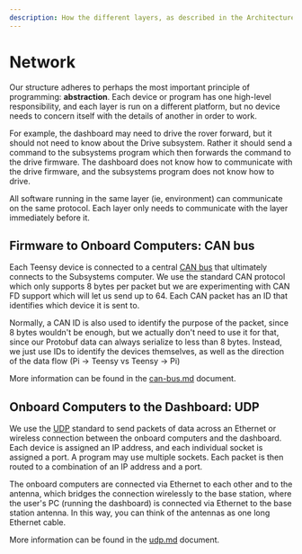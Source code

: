 ```yaml
---
description: How the different layers, as described in the Architecture section, interact
---
```


# Network

Our structure adheres to perhaps the most important principle of programming: **abstraction**. Each device or program has one high-level responsibility, and each layer is run on a different platform, but no device needs to concern itself with the details of another in order to work.&#x20;

For example, the dashboard may need to drive the rover forward, but it should not need to know about the Drive subsystem. Rather it should send a command to the subsystems program which then forwards the command to the drive firmware. The dashboard does not know how to communicate with the drive firmware, and the subsystems program does not know how to drive.&#x20;

All software running in the same layer (ie, environment) can communicate on the same protocol. Each layer only needs to communicate with the layer immediately before it.&#x20;

## Firmware to Onboard Computers: CAN bus

Each Teensy device is connected to a central [CAN bus](https://en.wikipedia.org/wiki/CAN\_bus) that ultimately connects to the Subsystems computer. We use the standard CAN protocol which only supports 8 bytes per packet but we are experimenting with CAN FD support which will let us send up to 64. Each CAN packet has an ID that identifies which device it is sent to.&#x20;

Normally, a CAN ID is also used to identify the purpose of the packet, since 8 bytes wouldn't be enough, but we actually don't need to use it for that, since our Protobuf data can always serialize to less than 8 bytes. Instead, we just use IDs to identify the devices themselves, as well as the direction of the data flow (Pi -> Teensy vs Teensy -> Pi)

More information can be found in the [can-bus.md](../network-details/can-bus.md "mention") document.

## Onboard Computers to the Dashboard: UDP

We use the [UDP](https://en.wikipedia.org/wiki/User\_Datagram\_Protocol) standard to send packets of data across an Ethernet or wireless connection between the onboard computers and the dashboard. Each device is assigned an IP address, and each individual socket is assigned a port. A program may use multiple sockets. Each packet is then routed to a combination of an IP address and a port.&#x20;

The onboard computers are connected via Ethernet to each other and to the antenna, which bridges the connection wirelessly to the base station, where the user's PC (running the dashboard) is connected via Ethernet to the base station antenna. In this way, you can think of the antennas as one long Ethernet cable.

More information can be found in the [udp.md](../network-details/udp.md "mention") document.
